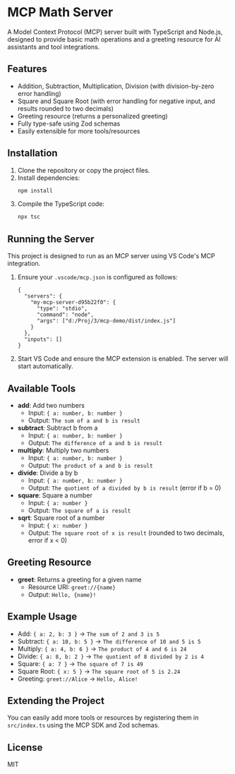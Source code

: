 # MCP Math Server

A Model Context Protocol (MCP) server built with TypeScript and Node.js, designed to provide basic math operations and a greeting resource for AI assistants and tool integrations.

## Features
- Addition, Subtraction, Multiplication, Division (with division-by-zero error handling)
- Square and Square Root (with error handling for negative input, and results rounded to two decimals)
- Greeting resource (returns a personalized greeting)
- Fully type-safe using Zod schemas
- Easily extensible for more tools/resources

## Installation
1. Clone the repository or copy the project files.
2. Install dependencies:
   ```sh
   npm install
   ```
3. Compile the TypeScript code:
   ```sh
   npx tsc
   ```

## Running the Server
This project is designed to run as an MCP server using VS Code's MCP integration.

1. Ensure your `.vscode/mcp.json` is configured as follows:
   ```jsonc
   {
     "servers": {
       "my-mcp-server-d95b22f0": {
         "type": "stdio",
         "command": "node",
         "args": ["d:/Proj/3/mcp-demo/dist/index.js"]
       }
     },
     "inputs": []
   }
   ```
2. Start VS Code and ensure the MCP extension is enabled. The server will start automatically.

## Available Tools
- **add**: Add two numbers
  - Input: `{ a: number, b: number }`
  - Output: `The sum of a and b is result`
- **subtract**: Subtract b from a
  - Input: `{ a: number, b: number }`
  - Output: `The difference of a and b is result`
- **multiply**: Multiply two numbers
  - Input: `{ a: number, b: number }`
  - Output: `The product of a and b is result`
- **divide**: Divide a by b
  - Input: `{ a: number, b: number }`
  - Output: `The quotient of a divided by b is result` (error if b = 0)
- **square**: Square a number
  - Input: `{ a: number }`
  - Output: `The square of a is result`
- **sqrt**: Square root of a number
  - Input: `{ x: number }`
  - Output: `The square root of x is result` (rounded to two decimals, error if x < 0)

## Greeting Resource
- **greet**: Returns a greeting for a given name
  - Resource URI: `greet://{name}`
  - Output: `Hello, {name}!`

## Example Usage
- Add: `{ a: 2, b: 3 }` → `The sum of 2 and 3 is 5`
- Subtract: `{ a: 10, b: 5 }` → `The difference of 10 and 5 is 5`
- Multiply: `{ a: 4, b: 6 }` → `The product of 4 and 6 is 24`
- Divide: `{ a: 8, b: 2 }` → `The quotient of 8 divided by 2 is 4`
- Square: `{ a: 7 }` → `The square of 7 is 49`
- Square Root: `{ x: 5 }` → `The square root of 5 is 2.24`
- Greeting: `greet://Alice` → `Hello, Alice!`

## Extending the Project
You can easily add more tools or resources by registering them in `src/index.ts` using the MCP SDK and Zod schemas.

## License
MIT
